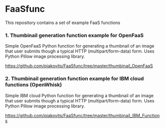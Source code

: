# FaaSfunc

This repository contains a set of example FaaS functions

### 1. Thumbinail generation function example for OpenFaaS 
Simple OpenFaaS Python function for generating a thumbnail of an image that user submits though a typical HTTP (multipart/form-data) form. Uses Python Pillow image processing library. 

https://github.com/pjakovits/FaaSfunc/tree/master/thumbinail_OpenFaaS

###  2. Thumbinail generation function example for IBM cloud functions (OpenWhisk) 
Simple IBM cloud Python function for generating a thumbnail of an image that user submits though a typical HTTP (multipart/form-data) form. Uses Python Pillow image processing library. 

https://github.com/pjakovits/FaaSfunc/tree/master/thumbinail_IBM_Functions
